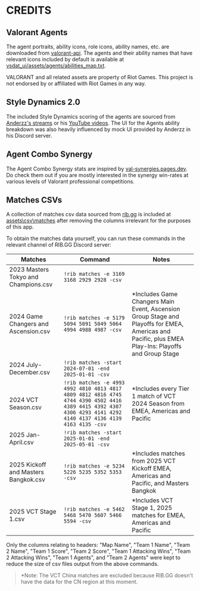 # CREDITS

## Valorant Agents

The agent portraits, ability icons, role icons, ability names, etc. are downloaded from
[valorant-api][valorant_api_link]. The agents and their ability names that have relevant icons included by default is
available at [vsdat_ui/assets/agents/abilities_map.txt][abilities_map_txt_path].

VALORANT and all related assets are property of Riot Games.
This project is not endorsed by or affiliated with Riot Games in any way.

## Style Dynamics 2.0

The included Style Dynamics scoring of the agents are sourced from [Anderzz's streams][anderzz_twitch_link] or his
[YouTube videos][anderzz_youtube_link]. The UI for the Agents ability breakdown was also heavily influenced by mock UI
provided by Anderzz in his Discord server.

## Agent Combo Synergy

The Agent Combo Synergy stats are inspired by [val-synergies.pages.dev][valorant_synergies_link]. Do check them out if
you are mostly interested in the synergy win-rates at various levels of Valorant professional competitions.

## Matches CSVs

A collection of matches csv data sourced from [rib.gg][run_it_back_link] is included at
[assets\csv\matches][matches_csvs_path] after removing the columns irrelevant for the purposes of this app.

To obtain the matches data yourself, you can run these commands in the relevant channel of RIB.GG Discord server:

| Matches | Command | Notes |
| --- | --- | --- |
| 2023 Masters Tokyo and Champions.csv | `!rib matches -e 3169 3168 2929 2928 -csv` | |
| 2024 Game Changers and Ascension.csv | `!rib matches -e 5179 5094 5091 5049 5064 4994 4988 4987 -csv` | *Includes Game Changers Main Event, Ascension Group Stage and Playoffs for EMEA, Americas and Pacific, plus EMEA Play-Ins: Playoffs and Group Stage |
| 2024 July-December.csv | `!rib matches -start 2024-07-01 -end 2025-01-01 -csv` | |
| 2024 VCT Season.csv | `!rib matches -e 4993 4992 4810 4813 4817 4809 4812 4816 4745 4744 4390 4502 4416 4389 4415 4392 4307 4306 4293 4141 4292 4140 4137 4136 4139 4163 4135 -csv` | *Includes every Tier 1 match of VCT 2024 Season from EMEA, Americas and Pacific |
| 2025 Jan-April.csv | `!rib matches -start 2025-01-01 -end 2025-05-01 -csv` | |
| 2025 Kickoff and Masters Bangkok.csv | `!rib matches -e 5234 5226 5235 5352 5353 -csv` | *Includes matches from 2025 VCT Kickoff EMEA, Americas and Pacific, and Masters Bangkok |
| 2025 VCT Stage 1.csv | `!rib matches -e 5462 5468 5470 5607 5466 5594 -csv` | *Includes VCT Stage 1, 2025 matches for EMEA, Americas and Pacific |

Only the columns relating to headers: "Map Name", "Team 1 Name", "Team 2 Name", "Team 1 Score", "Team 2 Score",
"Team 1 Attacking Wins", "Team 2 Attacking Wins", "Team 1 Agents", and "Team 2 Agents" were kept to reduce the size of
csv files output from the above commands.

> \*Note: The VCT China matches are excluded because RIB.GG doesn't have the data for the CN region at this moment.

[valorant_api_link]: https://valorant-api.com/
[anderzz_twitch_link]: https://www.twitch.tv/anderzztv
[anderzz_youtube_link]: https://www.youtube.com/@AnderzzTV
[valorant_synergies_link]: https://val-synergies.pages.dev
[run_it_back_link]: https://www.rib.gg
[abilities_map_txt_path]: packages/vsdat_ui/assets/agents/abilities_map.txt
[matches_csvs_path]: assets/csv/matches/
